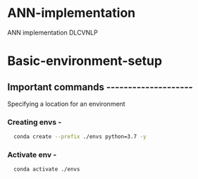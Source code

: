 # ANN-implementation
ANN implementation DLCVNLP

# Basic-environment-setup
## Important commands --------------------

Specifying a location for an environment

### Creating envs -

```bash
  conda create --prefix ./envs python=3.7 -y
```
### Activate env -

```bash
  conda activate ./envs
```
